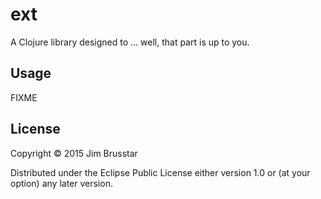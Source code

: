 # ext

A Clojure library designed to ... well, that part is up to you.

## Usage

FIXME

## License

Copyright © 2015 Jim Brusstar

Distributed under the Eclipse Public License either version 1.0 or (at
your option) any later version.
